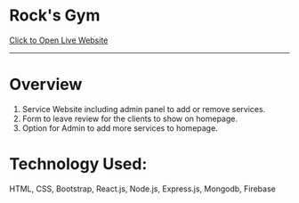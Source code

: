 # Rock's Gym
[Click to Open Live Website](https://rock-s-gym.netlify.app/)

___
# Overview
1. Service Website including admin panel to add or remove services.
2. Form to leave review for the clients to show on homepage.
3. Option for Admin to add more services to homepage.

# Technology Used:
HTML, CSS, Bootstrap, React.js, Node.js, Express.js, Mongodb, Firebase


